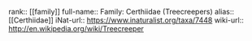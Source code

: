 

rank:: [[family]]
full-name:: Family: Certhiidae (Treecreepers)
alias:: [[Certhiidae]]
iNat-url:: https://www.inaturalist.org/taxa/7448
wiki-url:: http://en.wikipedia.org/wiki/Treecreeper